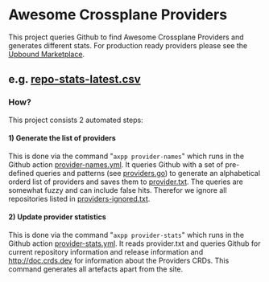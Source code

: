 # Awesome Crossplane Providers

This project queries Github to find Awesome Crossplane Providers and generates different stats. For production ready providers please see the [Upbound Marketplace](https://marketplace.upbound.io/providers).

## e.g. [repo-stats-latest.csv](./reports/repo-stats-latest.csv)

### How?

This project consists 2 automated steps: 

#### 1) Generate the list of providers

This is done via the command "`axpp provider-names`" which runs in the Github action [provider-names.yml](.github/workflows/provider-names.yml). It queries Github with a set of pre-defined queries and patterns (see [providers.go](/providers/providers.go)) to generate an alphabetical orderd list of providers and saves them to [provider.txt](provider.txt). The queries are somewhat fuzzy and can include false hits. Therefor we ignore all repositories listed in [providers-ignored.txt](providers-ignored.txt).

#### 2) Update provider statistics

This is done via the command "`axpp provider-stats`" which runs in the Github action [provider-stats.yml](.github/workflows/provider-stats.yml). It reads provider.txt and queries Github for current repository information and release information and http://doc.crds.dev for information about the Providers CRDs. This command generates all artefacts apart from the site.